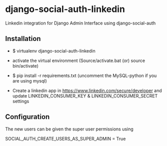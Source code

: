 django-social-auth-linkedin
===========================

Linkedin integration for Django Admin Interface using django-social-auth 

Installation
------------

- $ virtualenv django-social-auth-linkedin
- activate the virtual environment (Source/activate.bat (or)  source bin/activate) 
- $ pip install -r requirements.txt (uncomment the MySQL-python if you are using mysql)

- Create a linkedin app in https://www.linkedin.com/secure/developer and update LINKEDIN_CONSUMER_KEY & LINKEDIN_CONSUMER_SECRET settings


Configuration
------------

The new users can be given the super user permissions using

SOCIAL_AUTH_CREATE_USERS_AS_SUPER_ADMIN = True
